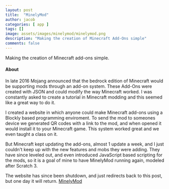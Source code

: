 ```yaml
---
layout: post
title:  "MinelyMod"
author: jacob
categories: [ app ]
tags: []
image: assets/images/minelymod/minelymod.png
description: "Making the creation of Minecraft Add-Ons simple"
comments: false
---
```


Making the creation of Minecraft add-ons simple.


#### About
In late 2016 Mojang announced that the bedrock edition of Minecraft would be supporting mods through an add-on system. These Add-Ons were created with JSON and could modify the way Minecraft worked. I was constantly asked to create a tutorial in Minecraft modding and this seemed like a great way to do it.

I created a website in which anyone could make Minecraft add-ons using a Blockly based programming enviroment. To send the mod to someones device we generated QR codes with a link to the mod, and when opened it would install it to your Minecraft game. This system worked great and we even taught a class on it.

But Minecraft kept updating the add-ons, almost 1 update a week, and I just couldn't keep up with the new features and mobs they were adding. They have since leveled out, and even introduced JavaScript based scripting for the mods, so it is a goal of mine to have MinelyMod running again, modeled after Scratch 3.

The website has since been shutdown, and just redirects back to this post, but one day it will return. [MinelyMod](http://minelymod.com)

